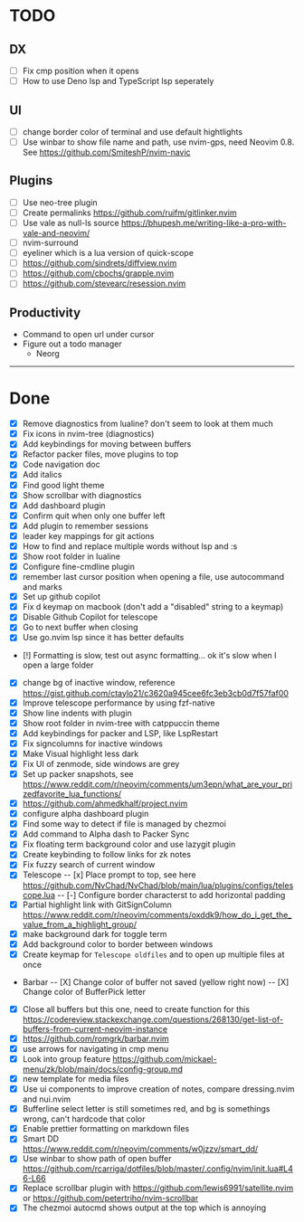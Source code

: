 # TODO

## DX

- [ ] Fix cmp position when it opens
- [ ] How to use Deno lsp and TypeScript lsp seperately

## UI

- [ ] change border color of terminal and use default hightlights
- [ ] Use winbar to show file name and path, use nvim-gps, need Neovim 0.8. See https://github.com/SmiteshP/nvim-navic

## Plugins

- [ ] Use neo-tree plugin
- [ ] Create permalinks https://github.com/ruifm/gitlinker.nvim
- [ ] Use vale as null-ls source https://bhupesh.me/writing-like-a-pro-with-vale-and-neovim/
- [ ] nvim-surround
- [ ] eyeliner which is a lua version of quick-scope
- [ ] https://github.com/sindrets/diffview.nvim
- [ ] https://github.com/cbochs/grapple.nvim
- [ ] https://github.com/stevearc/resession.nvim

## Productivity

- Command to open url under cursor
- Figure out a todo manager
  - Neorg

---

# Done

- [x] Remove diagnostics from lualine? don't seem to look at them much
- [x] Fix icons in nvim-tree (diagnostics)
- [x] Add keybindings for moving between buffers
- [x] Refactor packer files, move plugins to top
- [x] Code navigation doc
- [x] Add italics
- [x] Find good light theme
- [x] Show scrollbar with diagnostics
- [x] Add dashboard plugin
- [x] Confirm quit when only one buffer left
- [x] Add plugin to remember sessions
- [x] leader key mappings for git actions
- [x] How to find and replace multiple words without lsp and :s
- [x] Show root folder in lualine
- [x] Configure fine-cmdline plugin
- [x] remember last cursor position when opening a file, use autocommand and marks
- [x] Set up github copilot
- [x] Fix d keymap on macbook (don't add a "disabled" string to a keymap)
- [x] Disable Github Copilot for telescope
- [x] Go to next buffer when closing
- [x] Use go.nvim lsp since it has better defaults
- [!] Formatting is slow, test out async formatting... ok it's slow when I open a large folder
- [x] change bg of inactive window, reference https://gist.github.com/ctaylo21/c3620a945cee6fc3eb3cb0d7f57faf00
- [x] Improve telescope performance by using fzf-native
- [x] Show line indents with plugin
- [x] Show root folder in nvim-tree with catppuccin theme
- [x] Add keybindings for packer and LSP, like LspRestart
- [x] Fix signcolumns for inactive windows
- [x] Make Visual highlight less dark
- [x] Fix UI of zenmode, side windows are grey
- [x] Set up packer snapshots, see https://www.reddit.com/r/neovim/comments/um3epn/what_are_your_prizedfavorite_lua_functions/
- [x] https://github.com/ahmedkhalf/project.nvim
- [x] configure alpha dashboard plugin
- [x] Find some way to detect if file is managed by chezmoi
- [x] Add command to Alpha dash to Packer Sync
- [x] Fix floating term background color and use lazygit plugin
- [x] Create keybinding to follow links for zk notes
- [x] Fix fuzzy search of current window
- [x] Telescope
      -- [x] Place prompt to top, see here https://github.com/NvChad/NvChad/blob/main/lua/plugins/configs/telescope.lua
      -- [-] Configure border characterst to add horizontal padding
- [x] Partial highlight link with GitSignColumn https://www.reddit.com/r/neovim/comments/oxddk9/how_do_i_get_the_value_from_a_highlight_group/
- [x] make background dark for toggle term
- [x] Add background color to border between windows
- [x] Create keymap for `Telescope oldfiles` and to open up multiple files at once
- Barbar
  -- [X] Change color of buffer not saved (yellow right now)
  -- [X] Change color of BufferPick letter
- [x] Close all buffers but this one, need to create function for this https://codereview.stackexchange.com/questions/268130/get-list-of-buffers-from-current-neovim-instance
- [x] https://github.com/romgrk/barbar.nvim
- [x] use arrows for navigating in cmp menu
- [x] Look into group feature https://github.com/mickael-menu/zk/blob/main/docs/config-group.md
- [x] new template for media files
- [x] Use ui components to improve creation of notes, compare dressing.nvim and nui.nvim
- [x] Bufferline select letter is still sometimes red, and bg is somethings wrong, can't hardcode that color
- [x] Enable prettier formatting on markdown files
- [x] Smart DD https://www.reddit.com/r/neovim/comments/w0jzzv/smart_dd/
- [x] Use winbar to show path of open buffer https://github.com/rcarriga/dotfiles/blob/master/.config/nvim/init.lua#L46-L66
- [x] Replace scrollbar plugin with https://github.com/lewis6991/satellite.nvim or https://github.com/petertriho/nvim-scrollbar
- [x] The chezmoi autocmd shows output at the top which is annoying

